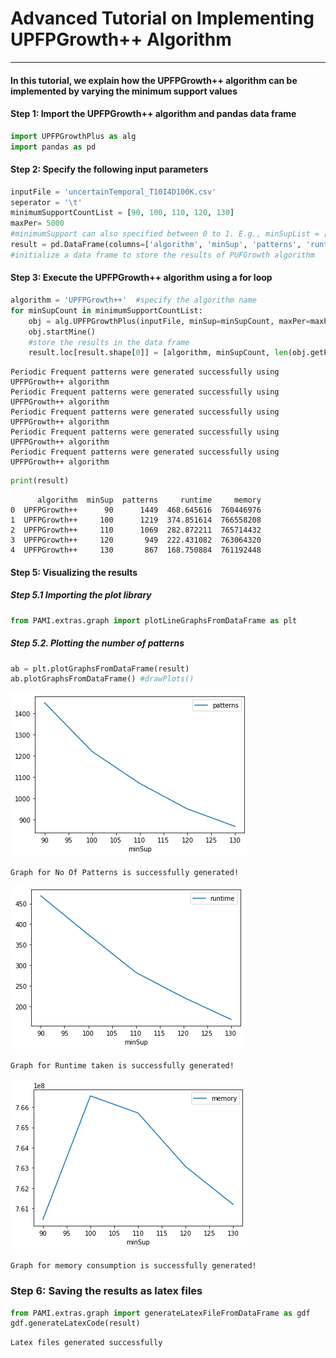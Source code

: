 # Advanced Tutorial on Implementing UPFPGrowth++ Algorithm

***

#### In this tutorial, we explain how the UPFPGrowth++ algorithm  can be implemented by varying the minimum support values

#### Step 1: Import the UPFPGrowth++ algorithm and pandas data frame


```python
import UPFPGrowthPlus as alg
import pandas as pd
```

#### Step 2: Specify the following input parameters


```python
inputFile = 'uncertainTemporal_T10I4D100K.csv'
seperator = '\t'
minimumSupportCountList = [90, 100, 110, 120, 130] 
maxPer= 5000
#minimumSupport can also specified between 0 to 1. E.g., minSupList = [0.005, 0.006, 0.007, 0.008, 0.009]
result = pd.DataFrame(columns=['algorithm', 'minSup', 'patterns', 'runtime', 'memory']) 
#initialize a data frame to store the results of PUFGrowth algorithm
```

#### Step 3: Execute the UPFPGrowth++ algorithm using a for loop


```python
algorithm = 'UPFPGrowth++'  #specify the algorithm name
for minSupCount in minimumSupportCountList:
    obj = alg.UPFPGrowthPlus(inputFile, minSup=minSupCount, maxPer=maxPer, sep=seperator)
    obj.startMine()
    #store the results in the data frame
    result.loc[result.shape[0]] = [algorithm, minSupCount, len(obj.getPatterns()), obj.getRuntime(), obj.getMemoryRSS()]

```

    Periodic Frequent patterns were generated successfully using UPFPGrowth++ algorithm
    Periodic Frequent patterns were generated successfully using UPFPGrowth++ algorithm
    Periodic Frequent patterns were generated successfully using UPFPGrowth++ algorithm
    Periodic Frequent patterns were generated successfully using UPFPGrowth++ algorithm
    Periodic Frequent patterns were generated successfully using UPFPGrowth++ algorithm



```python
print(result)
```

          algorithm  minSup  patterns     runtime     memory
    0  UPFPGrowth++      90      1449  468.645616  760446976
    1  UPFPGrowth++     100      1219  374.851614  766558208
    2  UPFPGrowth++     110      1069  282.872211  765714432
    3  UPFPGrowth++     120       949  222.431082  763064320
    4  UPFPGrowth++     130       867  168.750884  761192448


#### Step 5: Visualizing the results

##### Step 5.1 Importing the plot library


```python
from PAMI.extras.graph import plotLineGraphsFromDataFrame as plt
```

##### Step 5.2. Plotting the number of patterns


```python
ab = plt.plotGraphsFromDataFrame(result)
ab.plotGraphsFromDataFrame() #drawPlots()
```


    
![png](output_14_0.png)
    


    Graph for No Of Patterns is successfully generated!



    
![png](output_14_2.png)
    


    Graph for Runtime taken is successfully generated!



    
![png](output_14_4.png)
    


    Graph for memory consumption is successfully generated!


### Step 6: Saving the results as latex files


```python
from PAMI.extras.graph import generateLatexFileFromDataFrame as gdf
gdf.generateLatexCode(result)
```

    Latex files generated successfully



```python

```
